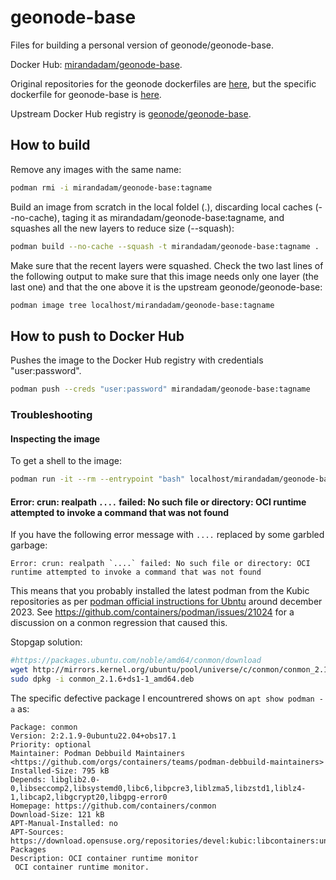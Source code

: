 # geonode-base

Files for building a personal version of geonode/geonode-base.

Docker Hub: [mirandadam/geonode-base](https://hub.docker.com/r/mirandadam/geonode-base).

Original repositories for the geonode dockerfiles are [here](https://github.com/GeoNode/geonode-docker), but the specific dockerfile for geonode-base is [here](https://github.com/GeoNode/geonode/tree/master/scripts/docker/base/ubuntu).

Upstream Docker Hub registry is [geonode/geonode-base](https://hub.docker.com/r/geonode/geonode-base).

## How to build

Remove any images with the same name:

```bash
podman rmi -i mirandadam/geonode-base:tagname
```

Build an image from scratch in the local foldel (.), discarding local caches (--no-cache), taging it as mirandadam/geonode-base:tagname, and squashes all the new layers to reduce size (--squash):

```bash
podman build --no-cache --squash -t mirandadam/geonode-base:tagname .
```

Make sure that the recent layers were squashed. Check the two last lines of the following output to make sure that this image needs only one layer (the last one) and that the one above it is the upstream geonode/geonode-base:

```bash
podman image tree localhost/mirandadam/geonode-base:tagname
```

## How to push to Docker Hub

Pushes the image to the Docker Hub registry with credentials "user:password".

```bash
podman push --creds "user:password" mirandadam/geonode-base:tagname
```

### Troubleshooting

#### Inspecting the image

To get a shell to the image:
```bash
podman run -it --rm --entrypoint "bash" localhost/mirandadam/geonode-base:tagname
```

#### Error: crun: realpath `....` failed: No such file or directory: OCI runtime attempted to invoke a command that was not found
If you have the following error message with `....` replaced by some garbled garbage:

```
Error: crun: realpath `....` failed: No such file or directory: OCI runtime attempted to invoke a command that was not found
```

This means that you probably installed the latest podman from the Kubic repositories as per [podman official instructions for Ubntu](https://podman.io/docs/installation#ubuntu) around december 2023. See <https://github.com/containers/podman/issues/21024> for a discussion on a conmon regression that caused this.

Stopgap solution:
```bash
#https://packages.ubuntu.com/noble/amd64/conmon/download
wget http://mirrors.kernel.org/ubuntu/pool/universe/c/conmon/conmon_2.1.6+ds1-1_amd64.deb
sudo dpkg -i conmon_2.1.6+ds1-1_amd64.deb
```

The specific defective package I encountrered shows on `apt show podman -a` as:

```text
Package: conmon
Version: 2:2.1.9-0ubuntu22.04+obs17.1
Priority: optional
Maintainer: Podman Debbuild Maintainers <https://github.com/orgs/containers/teams/podman-debbuild-maintainers>
Installed-Size: 795 kB
Depends: libglib2.0-0,libseccomp2,libsystemd0,libc6,libpcre3,liblzma5,libzstd1,liblz4-1,libcap2,libgcrypt20,libgpg-error0
Homepage: https://github.com/containers/conmon
Download-Size: 121 kB
APT-Manual-Installed: no
APT-Sources: https://download.opensuse.org/repositories/devel:kubic:libcontainers:unstable/xUbuntu_22.04  Packages
Description: OCI container runtime monitor
 OCI container runtime monitor.
```
